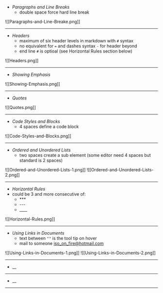 - _Paragraphs and Line Breaks_
  - double space force hard line break

![[Paragraphs-and-Line-Breake.png]]

---

- _Headers_
  - maximum of six header levels in markdown with `#` syntax
  - no equivalent for `=` and dashes syntax `-` for header beyond
  - end line `#` is optioal (see Horizontal Rules section below)

![[Headers.png]]

---

- _Showing Emphasis_

![[Showing-Emphasis.png]]

---

- _Quotes_

![[Quotes.png]]

---

- _Code Styles and Blocks_
  - 4 spaces define a code block

![[Code-Styles-and-Blocks.png]]

---

- _Ordered and Unordered Lists_
  - two spaces create a sub element (some editor need 4 spaces but standard is 2 spaces)

![[Ordered-and-Unordered-Lists-1.png]]
![[Ordered-and-Unordered-Lists-2.png]]

---

- _Horizontal Rules_
- could be 3 and more consecutive of:
  - \*\*\*
  - \-\-\-
  - \_\_\_\_

![[Horizontal-Rules.png]]

---

- _Using Links in Documents_
  - text between `""` is the tool tip on hover
  - mail to someone <iso_on_fire@hotmail.com>

![[Using-Links-in-Documents-1.png]]
![[Using-Links-in-Documents-2.png]]

---




- \_\_

---

- \_\_

---
